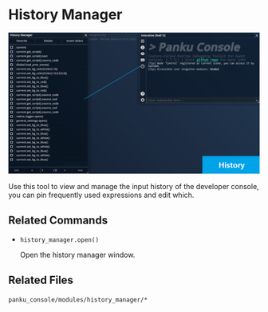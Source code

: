# History Manager

![](./assets/history_manager.png)

Use this tool to view and manage the input history of the developer console, you can pin frequently used expressions and edit which.

## Related Commands

- `history_manager.open()`

    Open the history manager window.

## Related Files

`panku_console/modules/history_manager/*`